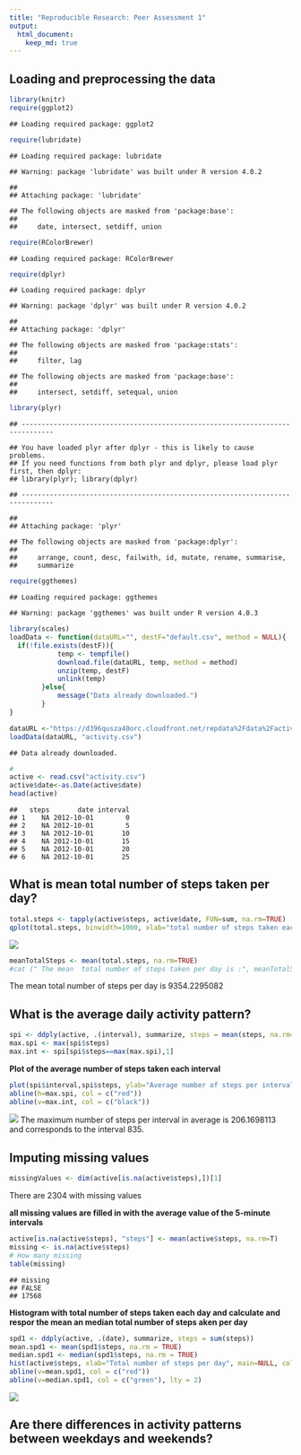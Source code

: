 ```yaml
---
title: "Reproducible Research: Peer Assessment 1"
output: 
  html_document:
    keep_md: true
---
```



## Loading and preprocessing the data


```r
library(knitr)
require(ggplot2)
```

```
## Loading required package: ggplot2
```

```r
require(lubridate)
```

```
## Loading required package: lubridate
```

```
## Warning: package 'lubridate' was built under R version 4.0.2
```

```
## 
## Attaching package: 'lubridate'
```

```
## The following objects are masked from 'package:base':
## 
##     date, intersect, setdiff, union
```

```r
require(RColorBrewer)
```

```
## Loading required package: RColorBrewer
```

```r
require(dplyr)
```

```
## Loading required package: dplyr
```

```
## Warning: package 'dplyr' was built under R version 4.0.2
```

```
## 
## Attaching package: 'dplyr'
```

```
## The following objects are masked from 'package:stats':
## 
##     filter, lag
```

```
## The following objects are masked from 'package:base':
## 
##     intersect, setdiff, setequal, union
```

```r
library(plyr)
```

```
## ------------------------------------------------------------------------------
```

```
## You have loaded plyr after dplyr - this is likely to cause problems.
## If you need functions from both plyr and dplyr, please load plyr first, then dplyr:
## library(plyr); library(dplyr)
```

```
## ------------------------------------------------------------------------------
```

```
## 
## Attaching package: 'plyr'
```

```
## The following objects are masked from 'package:dplyr':
## 
##     arrange, count, desc, failwith, id, mutate, rename, summarise,
##     summarize
```

```r
require(ggthemes)
```

```
## Loading required package: ggthemes
```

```
## Warning: package 'ggthemes' was built under R version 4.0.3
```

```r
library(scales)
loadData <- function(dataURL="", destF="default.csv", method = NULL){
  if(!file.exists(destF)){
            temp <- tempfile()
            download.file(dataURL, temp, method = method)
            unzip(temp, destF)
            unlink(temp)
        }else{
            message("Data already downloaded.")
        }
}

dataURL <-"https://d396qusza40orc.cloudfront.net/repdata%2Fdata%2Factivity.zip"
loadData(dataURL, "activity.csv")
```

```
## Data already downloaded.
```

```r
#
active <- read.csv("activity.csv")
active$date<-as.Date(active$date)
head(active)
```

```
##   steps       date interval
## 1    NA 2012-10-01        0
## 2    NA 2012-10-01        5
## 3    NA 2012-10-01       10
## 4    NA 2012-10-01       15
## 5    NA 2012-10-01       20
## 6    NA 2012-10-01       25
```


## What is mean total number of steps taken per day?

```r
total.steps <- tapply(active$steps, active$date, FUN=sum, na.rm=TRUE)
qplot(total.steps, binwidth=1000, xlab="total number of steps taken each day")
```

![](PA1_template_files/figure-html/unnamed-chunk-2-1.png)<!-- -->

```r
meanTotalSteps <- mean(total.steps, na.rm=TRUE)
#cat (" The mean  total number of steps taken per day is :", meanTotalSteps  )
```
The mean total number of steps per day is 9354.2295082 



## What is the average daily activity pattern?

```r
spi <- ddply(active, .(interval), summarize, steps = mean(steps, na.rm=TRUE))
max.spi <- max(spi$steps)
max.int <- spi[spi$steps==max(max.spi),1]
```
**Plot of the average number of steps taken each interval**

```r
plot(spi$interval,spi$steps, ylab="Average number of steps per interval",xlab="Interval", main=NULL, type="l", lwd=2, col="green")
abline(h=max.spi, col = c("red"))
abline(v=max.int, col = c("black"))
```

![](PA1_template_files/figure-html/unnamed-chunk-4-1.png)<!-- -->
The maximum number of steps per interval in average is 206.1698113 and corresponds to the interval 835.

## Imputing missing values

```r
missingValues <- dim(active[is.na(active$steps),])[1]
```
There are  2304 with missing values

**all missing values are filled in with the average value of the 5-minute intervals**

```r
active[is.na(active$steps), "steps"] <- mean(active$steps, na.rm=T)
missing <- is.na(active$steps)
# How many missing
table(missing)
```

```
## missing
## FALSE 
## 17568
```

**Histogram with  total number  of steps  taken each day and calculate and respor the mean  an median  total number of steps aken per day**

```r
spd1 <- ddply(active, .(date), summarize, steps = sum(steps))
mean.spd1 <- mean(spd1$steps, na.rm = TRUE)
median.spd1 <- median(spd1$steps, na.rm = TRUE)
hist(active$steps, xlab="Total number of steps per day", main=NULL, col="light green")
abline(v=mean.spd1, col = c("red"))
abline(v=median.spd1, col = c("green"), lty = 2)
```

![](PA1_template_files/figure-html/unnamed-chunk-7-1.png)<!-- -->




## Are there differences in activity patterns between weekdays and weekends?
